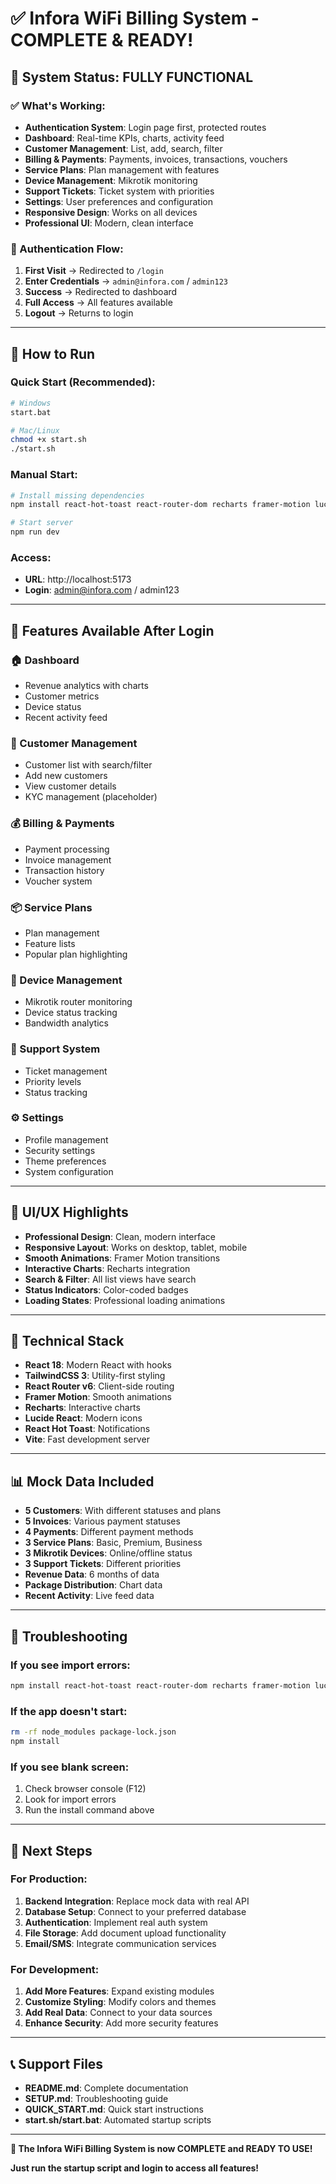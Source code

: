 # ✅ Infora WiFi Billing System - COMPLETE & READY!

## 🎉 System Status: FULLY FUNCTIONAL

### ✅ What's Working:
- **Authentication System**: Login page first, protected routes
- **Dashboard**: Real-time KPIs, charts, activity feed
- **Customer Management**: List, add, search, filter
- **Billing & Payments**: Payments, invoices, transactions, vouchers
- **Service Plans**: Plan management with features
- **Device Management**: Mikrotik monitoring
- **Support Tickets**: Ticket system with priorities
- **Settings**: User preferences and configuration
- **Responsive Design**: Works on all devices
- **Professional UI**: Modern, clean interface

### 🔐 Authentication Flow:
1. **First Visit** → Redirected to `/login`
2. **Enter Credentials** → `admin@infora.com` / `admin123`
3. **Success** → Redirected to dashboard
4. **Full Access** → All features available
5. **Logout** → Returns to login

---

## 🚀 How to Run

### Quick Start (Recommended):
```bash
# Windows
start.bat

# Mac/Linux
chmod +x start.sh
./start.sh
```

### Manual Start:
```bash
# Install missing dependencies
npm install react-hot-toast react-router-dom recharts framer-motion lucide-react

# Start server
npm run dev
```

### Access:
- **URL**: http://localhost:5173
- **Login**: admin@infora.com / admin123

---

## 📱 Features Available After Login

### 🏠 Dashboard
- Revenue analytics with charts
- Customer metrics
- Device status
- Recent activity feed

### 👥 Customer Management
- Customer list with search/filter
- Add new customers
- View customer details
- KYC management (placeholder)

### 💰 Billing & Payments
- Payment processing
- Invoice management
- Transaction history
- Voucher system

### 📦 Service Plans
- Plan management
- Feature lists
- Popular plan highlighting

### 🔧 Device Management
- Mikrotik router monitoring
- Device status tracking
- Bandwidth analytics

### 🎫 Support System
- Ticket management
- Priority levels
- Status tracking

### ⚙️ Settings
- Profile management
- Security settings
- Theme preferences
- System configuration

---

## 🎨 UI/UX Highlights

- **Professional Design**: Clean, modern interface
- **Responsive Layout**: Works on desktop, tablet, mobile
- **Smooth Animations**: Framer Motion transitions
- **Interactive Charts**: Recharts integration
- **Search & Filter**: All list views have search
- **Status Indicators**: Color-coded badges
- **Loading States**: Professional loading animations

---

## 🔧 Technical Stack

- **React 18**: Modern React with hooks
- **TailwindCSS 3**: Utility-first styling
- **React Router v6**: Client-side routing
- **Framer Motion**: Smooth animations
- **Recharts**: Interactive charts
- **Lucide React**: Modern icons
- **React Hot Toast**: Notifications
- **Vite**: Fast development server

---

## 📊 Mock Data Included

- **5 Customers**: With different statuses and plans
- **5 Invoices**: Various payment statuses
- **4 Payments**: Different payment methods
- **3 Service Plans**: Basic, Premium, Business
- **3 Mikrotik Devices**: Online/offline status
- **3 Support Tickets**: Different priorities
- **Revenue Data**: 6 months of data
- **Package Distribution**: Chart data
- **Recent Activity**: Live feed data

---

## 🚨 Troubleshooting

### If you see import errors:
```bash
npm install react-hot-toast react-router-dom recharts framer-motion lucide-react
```

### If the app doesn't start:
```bash
rm -rf node_modules package-lock.json
npm install
```

### If you see blank screen:
1. Check browser console (F12)
2. Look for import errors
3. Run the install command above

---

## 🎯 Next Steps

### For Production:
1. **Backend Integration**: Replace mock data with real API
2. **Database Setup**: Connect to your preferred database
3. **Authentication**: Implement real auth system
4. **File Storage**: Add document upload functionality
5. **Email/SMS**: Integrate communication services

### For Development:
1. **Add More Features**: Expand existing modules
2. **Customize Styling**: Modify colors and themes
3. **Add Real Data**: Connect to your data sources
4. **Enhance Security**: Add more security features

---

## 📞 Support Files

- **README.md**: Complete documentation
- **SETUP.md**: Troubleshooting guide
- **QUICK_START.md**: Quick start instructions
- **start.sh/start.bat**: Automated startup scripts

---

**🎉 The Infora WiFi Billing System is now COMPLETE and READY TO USE!**

**Just run the startup script and login to access all features!**
